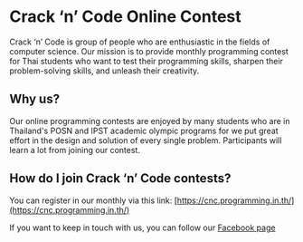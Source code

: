 # Crack ‘n’ Code Online Contest

Crack ‘n’ Code is group of people who are enthusiastic in the fields of computer science. Our mission is to provide monthly programming contest for Thai students who want to test their programming skills, sharpen their problem-solving skills, and unleash their creativity.

## Why us?

Our online programming contests are enjoyed by many students who are in Thailand's POSN and IPST academic olympic programs for we put great effort in the design and solution of every single problem. Participants will learn a lot from joining our contest.

## How do I join Crack ‘n’ Code contests?
You can register in our monthly via this link: [https://cnc.programming.in.th/](https://cnc.programming.in.th/)

If you want to keep in touch with us, you can follow our [Facebook page](https://www.facebook.com/profile.php?id=100069611934421)
